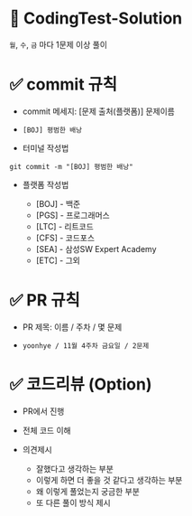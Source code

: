 # 📝 CodingTest-Solution

`월`, `수`, `금` 마다 1문제 이상 풀이

# ✅ commit 규칙

- commit 메세지: [문제 출처(플랫폼)] 문제이름

- `[BOJ] 평범한 배낭`

- 터미널 작성법

```
git commit -m "[BOJ] 평범한 배낭"
```

- 플랫폼 작성법
  
  - [BOJ] - 백준
  - [PGS] - 프로그래머스
  - [LTC] - 리트코드
  - [CFS] - 코드포스
  - [SEA] - 삼성SW Expert Academy
  - [ETC] - 그외

# ✅ PR 규칙

- PR 제목: 이름 / 주차 / 몇 문제
  
- `yoonhye / 11월 4주차 금요일 / 2문제`

# ✅ 코드리뷰 (Option)

- PR에서 진행

- 전체 코드 이해

- 의견제시
  - 잘했다고 생각하는 부분
  - 이렇게 하면 더 좋을 것 같다고 생각하는 부분
  - 왜 이렇게 풀었는지 궁금한 부분
  - 또 다른 풀이 방식 제시

